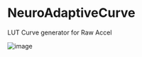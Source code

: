 # NeuroAdaptiveCurve
LUT Curve generator for Raw Accel

![image](https://github.com/user-attachments/assets/0fd2994d-c318-4209-b9c8-5bd249fc5035)


